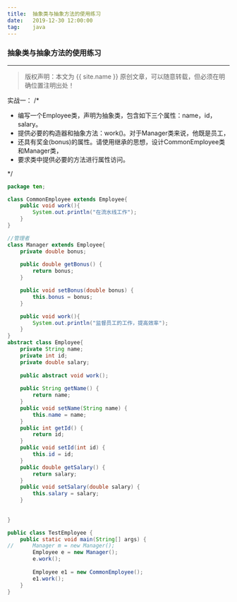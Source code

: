 ```yaml
---              
title:  抽象类与抽象方法的使用练习 
date:   2019-12-30 12:00:00
tag:    java
---
```

### 抽象类与抽象方法的使用练习  

***
> 版权声明：本文为 {{ site.name }} 原创文章，可以随意转载，但必须在明确位置注明出处！

<head><link rel="stylesheet" href="../css/rouge.css"></head>

实战一：
/*
 * 编写一个Employee类，声明为抽象类，包含如下三个属性：name，id，salary。
 * 提供必要的构造器和抽象方法：work()。对于Manager类来说，他既是员工，
 * 还具有奖金(bonus)的属性。请使用继承的思想，设计CommonEmployee类和Manager类，
 * 要求类中提供必要的方法进行属性访问。

 */
```java
package ten;

class CommonEmployee extends Employee{
	public void work(){
		System.out.println("在流水线工作");
	}
}

//管理者
class Manager extends Employee{
	private double bonus;
	
	public double getBonus() {
		return bonus;
	}

	public void setBonus(double bonus) {
		this.bonus = bonus;
	}

	public void work(){
		System.out.println("监督员工的工作，提高效率");
	}
}
abstract class Employee{
	private String name;
	private int id;
	private double salary;
	
	public abstract void work();
	
	public String getName() {
		return name;
	}
	public void setName(String name) {
		this.name = name;
	}
	public int getId() {
		return id;
	}
	public void setId(int id) {
		this.id = id;
	}
	public double getSalary() {
		return salary;
	}
	public void setSalary(double salary) {
		this.salary = salary;
	}
	
	
}

public class TestEmployee {
	public static void main(String[] args) {
//		Manager m = new Manager();
		Employee e = new Manager();
		e.work();
		
		Employee e1 = new CommonEmployee();
		e1.work();
	}
}

```